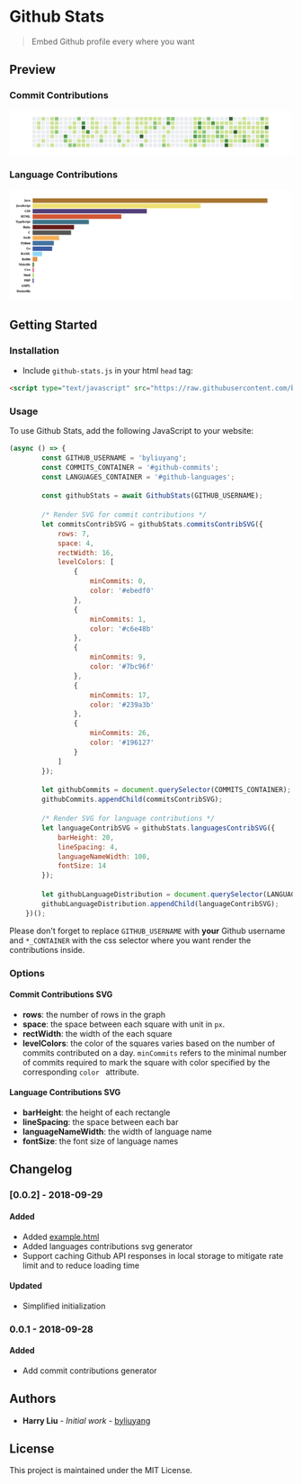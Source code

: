 # Github Stats
> Embed Github profile every where you want

## Preview

### Commit Contributions
![](commits.png)

### Language Contributions
![](languages.png)

## Getting Started
### Installation
- Include `github-stats.js` in your html `head` tag:

```html
<script type="text/javascript" src="https://raw.githubusercontent.com/byliuyang/github-stats/master/src/github-stats.js"></script>
```

### Usage

To use Github Stats, add the following JavaScript to your website:

```javascript
(async () => {
        const GITHUB_USERNAME = 'byliuyang';
        const COMMITS_CONTAINER = '#github-commits';
        const LANGUAGES_CONTAINER = '#github-languages';

        const githubStats = await GithubStats(GITHUB_USERNAME);

        /* Render SVG for commit contributions */
        let commitsContribSVG = githubStats.commitsContribSVG({
            rows: 7,
            space: 4,
            rectWidth: 16,
            levelColors: [
                {
                    minCommits: 0,
                    color: '#ebedf0'
                },
                {
                    minCommits: 1,
                    color: '#c6e48b'
                },
                {
                    minCommits: 9,
                    color: '#7bc96f'
                },
                {
                    minCommits: 17,
                    color: '#239a3b'
                },
                {
                    minCommits: 26,
                    color: '#196127'
                }
            ]
        });

        let githubCommits = document.querySelector(COMMITS_CONTAINER);
        githubCommits.appendChild(commitsContribSVG);

        /* Render SVG for language contributions */
        let languageContribSVG = githubStats.languagesContribSVG({
            barHeight: 20,
            lineSpacing: 4,
            languageNameWidth: 100,
            fontSize: 14
        });

        let githubLanguageDistribution = document.querySelector(LANGUAGES_CONTAINER);
        githubLanguageDistribution.appendChild(languageContribSVG);
    })();
```

Please don't forget to replace `GITHUB_USERNAME` with **your** Github username and `*_CONTAINER` with the css selector where you want render the contributions inside.

### Options
#### Commit Contributions SVG
- **rows**: the number of rows in the graph
- **space**: the space between each square with unit in `px`.
- **rectWidth**: the width of the each square
- **levelColors**: the color of the squares varies based on the number of commits contributed on a day. `minCommits` refers to the minimal number of commits required to mark the square with color specified by the corresponding `color ` attribute.

#### Language Contributions SVG

- **barHeight**: the height of each rectangle
- **lineSpacing**: the space between each bar
- **languageNameWidth**: the width of language name
- **fontSize**: the font size of language names

## Changelog
### [0.0.2] - 2018-09-29
#### Added
- Added [example.html](examples/example.html)
- Added languages contributions svg generator
- Support caching Github API responses in local storage to mitigate rate limit and to reduce loading time

#### Updated
- Simplified initialization

### 0.0.1 - 2018-09-28
#### Added
- Add commit contributions generator

## Authors

- **Harry Liu** - *Initial work* - [byliuyang](https://github.com/byliuyang)

## License
This project is maintained under the MIT License.
